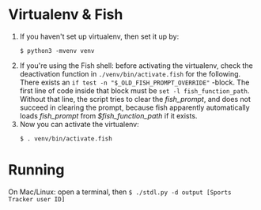 # Virtualenv & Fish
1. If you haven't set up virtualenv, then set it up by:
    ```
    $ python3 -mvenv venv
    ```
1. If you're using the Fish shell: before activating the virtualenv, check the deactivation function in  `./venv/bin/activate.fish` for the following. There exists an `if test -n "$_OLD_FISH_PROMPT_OVERRIDE"` -block. The first line of code inside that block must be `set -l fish_function_path`. Without that line, the script tries to clear the *fish_prompt*, and does not succeed in clearing the prompt, because fish apparently automatically loads *fish_prompt* from *$fish_function_path* if it exists.
1. Now you can activate the virtualenv:
    ```    
    $ . venv/bin/activate.fish
    ```

# Running
On Mac/Linux: open a terminal, then
`$ ./stdl.py -d output [Sports Tracker user ID]`
